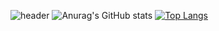 

![header](https://capsule-render.vercel.app/api?type=wave&color=gradient&height=300&section=header&text=HELLO%20&fontSize=90)
![Anurag's GitHub stats](https://github-readme-stats.vercel.app/api?username=chaehyeon7&show_icons=true&gruvbox_light)
[![Top Langs](https://github-readme-stats.vercel.app/api/top-langs/?username=chaehyeon7&layout=compact)](https://https://github.com/chaehyeon7/github-readme-stats)
